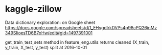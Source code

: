 # kaggle-zillow

Data dictionary exploration: on Google sheet
https://docs.google.com/spreadsheets/d/1_EHvgdIrkDVPs4p98cPQ26inMz349SIioesTD6B7oHw/edit#gid=1497391001

get_train_test_sets method in feature_eng.utils returns cleaned (X_train, y_train, X_test, y_test) split at 2016-10-01
